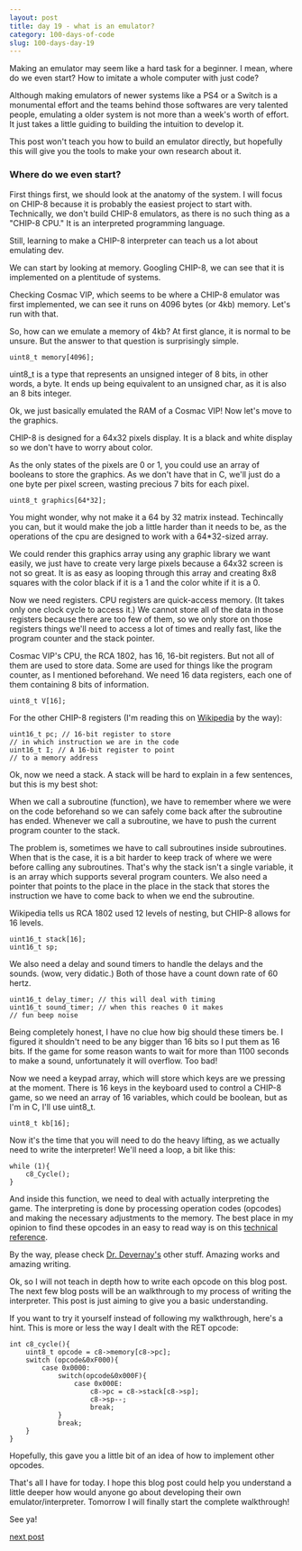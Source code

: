 ```yaml
---
layout: post
title: day 19 - what is an emulator? 
category: 100-days-of-code
slug: 100-days-day-19
---
```


Making an emulator may seem like a hard task for a beginner. I mean, where do we even start? How to imitate a whole computer with just code?

Although making emulators of newer systems like a PS4 or a Switch is a monumental effort and the teams behind those softwares are very talented people, emulating a older system is not more than a week's worth of effort. It just takes a little guiding to building the intuition to develop it. 

This post won't teach you how to build an emulator directly, but hopefully this will give you the tools to make your own research about it. 

### Where do we even start?

First things first, we should look at the anatomy of the system. I will focus on CHIP-8 because it is probably the easiest project to start with. Technically, we don't build CHIP-8 emulators, as there is no such thing as a "CHIP-8 CPU." It is an interpreted programming language. 

Still, learning to make a CHIP-8 interpreter can teach us a lot about emulating dev.

We can start by looking at memory. Googling CHIP-8, we can see that it is implemented on a plentitude of systems. 

Checking Cosmac VIP, which seems to be where a CHIP-8 emulator was first implemented, we can see it runs on 4096 bytes (or 4kb) memory. Let's run with that.

So, how can we emulate a memory of 4kb? At first glance, it is normal to be unsure. But the answer to that question is surprisingly simple. 

```
uint8_t memory[4096];
```

uint8_t is a type that represents an unsigned integer of 8 bits, in other words, a byte. It ends up being equivalent to an unsigned char, as it is also an 8 bits integer.

Ok, we just basically emulated the RAM of a Cosmac VIP! Now let's move to the graphics. 

CHIP-8 is designed for a 64x32 pixels display. It is a black and white display so we don't have to worry about color. 

As the only states of the pixels are 0 or 1, you could use an array of booleans to store the graphics. As we don't have that in C, we'll just do a one byte per pixel screen, wasting precious 7 bits for each pixel.

```
uint8_t graphics[64*32];
```

You might wonder, why not make it a 64 by 32 matrix instead. Techincally you can, but it would make the job a little harder than it needs to be, as the operations of the cpu are designed to work with a 64*32-sized array.

We could render this graphics array using any graphic library we want easily, we just have to create very large pixels because a 64x32 screen is not so great. It is as easy as looping through this array and creating 8x8 squares with the color black if it is a 1 and the color white if it is a 0.

Now we need registers. CPU registers are quick-access memory. (It takes only one clock cycle to access it.) We cannot store all of the data in those registers because there are too few of them, so we only store on those registers things we'll need to access a lot of times and really fast, like the program counter and the stack pointer.


Cosmac VIP's CPU, the RCA 1802, has 16, 16-bit registers. But not all of them are used to store data. Some are used for things like the program counter, as I mentioned beforehand. We need 16 data registers, each one of them containing 8 bits of information.

```
uint8_t V[16];
```

For the other CHIP-8 registers (I'm reading this on [Wikipedia](https://en.wikipedia.org/wiki/CHIP-8) by the way):

```
uint16_t pc; // 16-bit register to store 
// in which instruction we are in the code
uint16_t I; // A 16-bit register to point
// to a memory address
```

Ok, now we need a stack. A stack will be hard to explain in a few sentences, but this is my best shot:

When we call a subroutine (function), we have to remember where we were on the code beforehand so we can safely come back after the subroutine has ended. Whenever we call a subroutine, we have to push the current program counter to the stack. 

The problem is, sometimes we have to call subroutines inside subroutines. When that is the case, it is a bit harder to keep track of where we were before calling any subroutines. That's why the stack isn't a single variable, it is an array which supports several program counters. We also need a pointer that points to the place in the place in the stack that stores the instruction we have to come back to when we end the subroutine.

Wikipedia tells us RCA 1802 used 12 levels of nesting, but CHIP-8 allows for 16 levels. 

```
uint16_t stack[16];
uint16_t sp;
```

We also need a delay and sound timers to handle the delays and the sounds. (wow, very didatic.) Both of those have a count down rate of 60 hertz.

```
uint16_t delay_timer; // this will deal with timing
uint16_t sound_timer; // when this reaches 0 it makes
// fun beep noise
```

Being completely honest, I have no clue how big should these timers be. I figured it shouldn't need to be any bigger than 16 bits so I put them as 16 bits. If the game for some reason wants to wait for more than 1100 seconds to make a sound, unfortunately it will overflow. Too bad!

Now we need a keypad array, which will store which keys are we pressing at the moment. There is 16 keys in the keyboard used to control a CHIP-8 game, so we need an array of 16 variables, which could be boolean, but as I'm in C, I'll use uint8_t.

```
uint8_t kb[16];
```

Now it's the time that you will need to do the heavy lifting, as we actually need to write the interpreter! We'll need a loop, a bit like this:

```
while (1){
    c8_Cycle();
}
```

And inside this function, we need to deal with actually interpreting the game. The interpreting is done by processing operation codes (opcodes) and making the necessary adjustments to the memory. The best place in my opinion to find these opcodes in an easy to read way is on this [technical reference](http://devernay.free.fr/hacks/chip8/C8TECH10.HTM#3.1).

By the way, please check [Dr. Devernay's](http://devernay.free.fr/) other stuff. Amazing works and amazing writing.

Ok, so I will not teach in depth how to write each opcode on this blog post. The next few blog posts will be an walkthrough to my process of writing the interpreter. This post is just aiming to give you a basic understanding. 

If you want to try it yourself instead of following my walkthrough, here's a hint. This is more or less the way I dealt with the RET opcode:

```
int c8_cycle(){
    uint8_t opcode = c8->memory[c8->pc]; 
    switch (opcode&0xF000){
        case 0x0000:
            switch(opcode&0x000F){
                case 0x000E:
                    c8->pc = c8->stack[c8->sp];
                    c8->sp--;
                    break;
            }
            break;
    }
}
```

Hopefully, this gave you a little bit of an idea of how to implement other opcodes. 

That's all I have for today. I hope this blog post could help you understand a little deeper how would anyone go about developing their own emulator/interpreter. Tomorrow I will finally start the complete walkthrough! 

See ya!

[next post](/blog/100-days-day-20)
